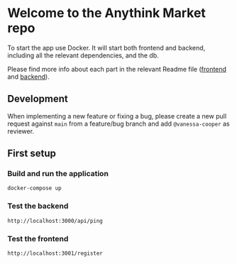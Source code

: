 # Welcome to the Anythink Market repo

To start the app use Docker. It will start both frontend and backend, including all the relevant dependencies, and the db.

Please find more info about each part in the relevant Readme file ([frontend](frontend/readme.md) and [backend](backend/README.md)).

## Development

When implementing a new feature or fixing a bug, please create a new pull request against `main` from a feature/bug branch and add `@vanessa-cooper` as reviewer.

## First setup

### Build and run the application
```
docker-compose up
```

### Test the backend
```
http://localhost:3000/api/ping
```

### Test the frontend
```
http://localhost:3001/register
```